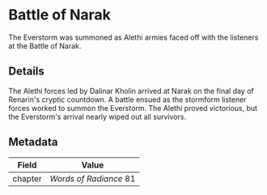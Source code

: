 # Battle of Narak
The Everstorm was summoned as Alethi armies faced off with the listeners at the Battle of Narak.

## Details
The Alethi forces led by Dalinar Kholin arrived at Narak on the final day of Renarin's cryptic countdown. A battle ensued as the stormform listener forces worked to summon the Everstorm. The Alethi proved victorious, but the Everstorm's arrival nearly wiped out all survivors.

## Metadata
| Field | Value |
| ----- | ----- |
| chapter | *Words of Radiance* 81 |
